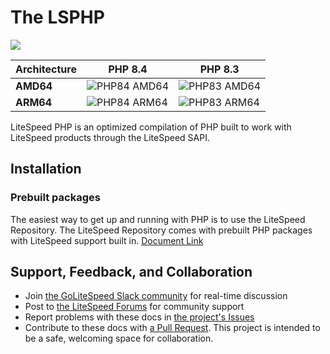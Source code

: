 
# The LSPHP
[<img src="https://img.shields.io/badge/slack-LiteSpeed-blue.svg?logo=slack">](litespeedtech.com/slack)

|Architecture| PHP 8.4  | PHP 8.3  |
|----------------------------------|----------------------------------------------------------------------------------------------------------|----------------------------------------------------------------------------------------------------------|
| **AMD64** | ![PHP84 AMD64](https://img.shields.io/github/actions/workflow/status/litespeedrepo/debian-lsphp/self-host-amd-build.yml?branch=php84&label=build) | ![PHP83 AMD64](https://img.shields.io/github/actions/workflow/status/litespeedrepo/debian-lsphp/self-host-amd-build.yml?branch=php83&label=build) |
| **ARM64** | ![PHP84 ARM64](https://img.shields.io/github/actions/workflow/status/litespeedrepo/debian-lsphp/self-host-arm-build.yml?branch=php84&label=build) | ![PHP83 ARM64](https://img.shields.io/github/actions/workflow/status/litespeedrepo/debian-lsphp/self-host-arm-build.yml?branch=php83&label=build) |


LiteSpeed PHP is an optimized compilation of PHP built to work with LiteSpeed products through the LiteSpeed SAPI.

## Installation

### Prebuilt packages 
The easiest way to get up and running with PHP is to use the LiteSpeed Repository. The LiteSpeed Repository comes with prebuilt PHP packages with LiteSpeed support built in.
[Document Link](https://docs.litespeedtech.com/lsws/extapp/php/getting_started/)

## Support, Feedback, and Collaboration

* Join [the GoLiteSpeed Slack community](https://litespeedtech.com/slack) for real-time discussion
* Post to [the LiteSpeed Forums](https://litespeedtech.com/support/forum/) for community support
* Report problems with these docs in [the project's Issues](https://github.com/litespeedrepo/debian-lsphp/issues)
* Contribute to these docs with [a Pull Request](https://github.com/litespeedrepo/debian-lsphp/pulls). This project is intended to be a safe, welcoming space for collaboration.